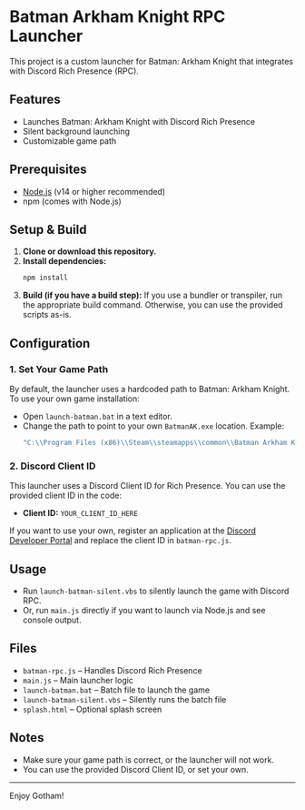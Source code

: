 # Batman Arkham Knight RPC Launcher

This project is a custom launcher for Batman: Arkham Knight that integrates with Discord Rich Presence (RPC).

## Features
- Launches Batman: Arkham Knight with Discord Rich Presence
- Silent background launching
- Customizable game path

## Prerequisites
- [Node.js](https://nodejs.org/) (v14 or higher recommended)
- npm (comes with Node.js)

## Setup & Build
1. **Clone or download this repository.**
2. **Install dependencies:**
   ```sh
   npm install
   ```
3. **Build (if you have a build step):**
   If you use a bundler or transpiler, run the appropriate build command. Otherwise, you can use the provided scripts as-is.

## Configuration

### 1. Set Your Game Path
By default, the launcher uses a hardcoded path to Batman: Arkham Knight. To use your own game installation:

- Open `launch-batman.bat` in a text editor.
- Change the path to point to your own `BatmanAK.exe` location. Example:
  ```bat
  "C:\\Program Files (x86)\\Steam\\steamapps\\common\\Batman Arkham Knight\\Binaries\\Win64\\BatmanAK.exe"
  ```

### 2. Discord Client ID
This launcher uses a Discord Client ID for Rich Presence. You can use the provided client ID in the code:

- **Client ID:** `YOUR_CLIENT_ID_HERE`

If you want to use your own, register an application at the [Discord Developer Portal](https://discord.com/developers/applications) and replace the client ID in `batman-rpc.js`.

## Usage
- Run `launch-batman-silent.vbs` to silently launch the game with Discord RPC.
- Or, run `main.js` directly if you want to launch via Node.js and see console output.

## Files
- `batman-rpc.js` – Handles Discord Rich Presence
- `main.js` – Main launcher logic
- `launch-batman.bat` – Batch file to launch the game
- `launch-batman-silent.vbs` – Silently runs the batch file
- `splash.html` – Optional splash screen

## Notes
- Make sure your game path is correct, or the launcher will not work.
- You can use the provided Discord Client ID, or set your own.

---

Enjoy Gotham! 